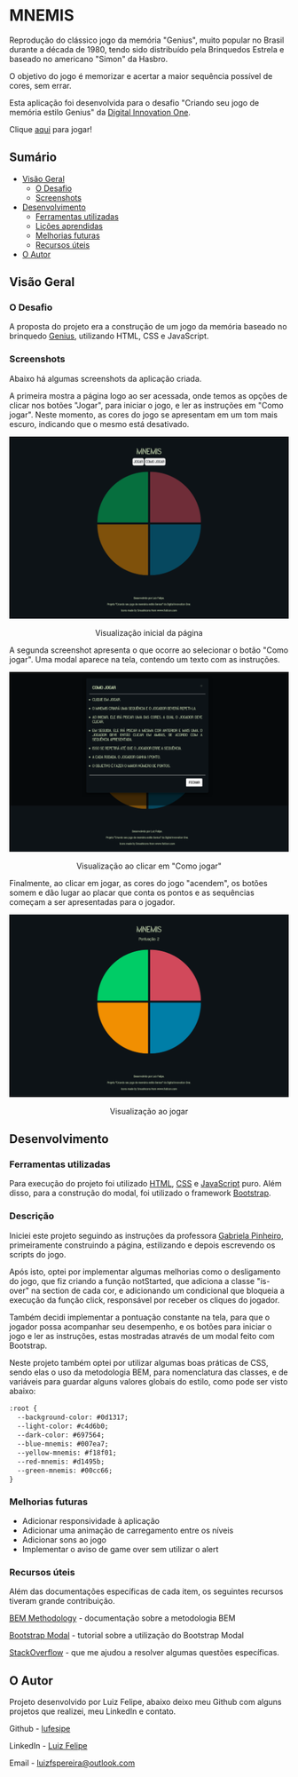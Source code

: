 # MNEMIS

Reprodução do clássico jogo da memória "Genius", muito popular no Brasil durante a década de 1980, tendo sido distribuído pela Brinquedos Estrela e baseado no americano "Simon" da Hasbro.

O objetivo do jogo é memorizar e acertar a maior sequência possível de cores, sem errar.

Esta aplicação foi desenvolvida para o desafio "Criando seu jogo de memória estilo Genius" da [Digital Innovation One](https://web.digitalinnovation.one/home).

Clique [aqui](https://lufesipe.github.io/mnemis-game/) para jogar!

## Sumário

- [Visão Geral](#visão-geral)
  - [O Desafio](#o-desafio)
  - [Screenshots](#screenshots)
- [Desenvolvimento](#desenvolvimento)
  - [Ferramentas utilizadas](#ferramentas-utilizadas)
  - [Lições aprendidas](#lições-aprendidas)
  - [Melhorias futuras](#melhorias-futuras)
  - [Recursos úteis](#recursos-úteis)
- [O Autor](#o-autor)



## Visão Geral

### O Desafio

A proposta do projeto era a construção de um jogo da memória baseado no brinquedo [Genius](https://pt.wikipedia.org/wiki/Genius_(jogo)), utilizando HTML, CSS e JavaScript.



### Screenshots

Abaixo há algumas screenshots da aplicação criada.

A primeira mostra a página logo ao ser acessada, onde temos as opções de clicar nos botões "Jogar", para iniciar o jogo, e ler as instruções em "Como jogar". Neste momento, as cores do jogo se apresentam em um tom mais escuro, indicando que o mesmo está desativado.

![screenshot-no-search-web-view](images/screenshot-initial.png)

<center>Visualização inicial da página</center>

A segunda screenshot apresenta o que ocorre ao selecionar o botão "Como jogar". Uma modal aparece na tela, contendo um texto com as instruções.

![screenshot-result-web-view](images/screenshot-how-to.png)

<center>Visualização ao clicar em "Como jogar"</center>

Finalmente,  ao clicar em jogar, as cores do jogo "acendem", os botões somem e dão lugar ao placar que conta os pontos e as sequências começam a ser apresentadas para o jogador.

![screenshot-no-search-web-view](images/screenshot-playing.png)

<center>Visualização ao jogar</center>

## Desenvolvimento

### Ferramentas utilizadas

Para execução do projeto foi utilizado [HTML](https://developer.mozilla.org/pt-BR/docs/Web/HTML), [CSS](https://developer.mozilla.org/pt-BR/docs/Web/CSS) e [JavaScript](https://developer.mozilla.org/pt-BR/docs/Web/JavaScript) puro. Além disso, para a construção do modal, foi utilizado o framework [Bootstrap](https://getbootstrap.com/docs/4.0/components/modal/).

### Descrição

Iniciei este projeto seguindo as instruções da professora [Gabriela Pinheiro](https://github.com/SpruceGabriela), primeiramente construindo a página, estilizando e depois escrevendo os scripts do jogo. 

Após isto, optei por implementar algumas melhorias como o desligamento do jogo, que fiz criando a função notStarted, que adiciona a classe "is-over" na section de cada cor, e adicionando um condicional que bloqueia a execução da função click, responsável por receber os cliques do jogador.

Também decidi implementar a pontuação constante na tela, para que o jogador possa acompanhar seu desempenho, e os botões para iniciar o jogo e ler as instruções, estas mostradas através de um modal feito com Bootstrap.

Neste projeto também optei por utilizar algumas boas práticas de CSS, sendo elas o uso da metodologia BEM, para nomenclatura das classes, e de variáveis para guardar alguns valores globais do estilo, como pode ser visto abaixo:

```
:root {
  --background-color: #0d1317;
  --light-color: #c4d6b0;
  --dark-color: #697564;
  --blue-mnemis: #007ea7;
  --yellow-mnemis: #f18f01;
  --red-mnemis: #d1495b;
  --green-mnemis: #00cc66;
}
```



### Melhorias futuras

- Adicionar responsividade à aplicação
- Adicionar uma animação de carregamento entre os níveis
- Adicionar sons ao jogo
- Implementar o aviso de game over sem utilizar o alert



### Recursos úteis

Além das documentações específicas de cada item, os seguintes recursos tiveram grande contribuição.

[BEM Methodology](http://getbem.com/) - documentação sobre a metodologia BEM

[Bootstrap Modal](https://www.devmedia.com.br/bootstrap-modal-como-utilizar-em-seus-projetos/37426) - tutorial sobre a utilização do Bootstrap Modal

[StackOverflow](https://stackoverflow.com/) - que me ajudou a resolver algumas questões específicas.



## O Autor

Projeto desenvolvido por Luiz Felipe, abaixo deixo meu Github com alguns projetos que realizei, meu LinkedIn e contato.

Github - [lufesipe](https://github.com/lufesipe)

LinkedIn - [Luiz Felipe](https://www.linkedin.com/in/luiz-felipe-da-silva-pereira-1590a1142/)

Email - [luizfspereira@outlook.com](mailto:luizfspereira@outlook.com)